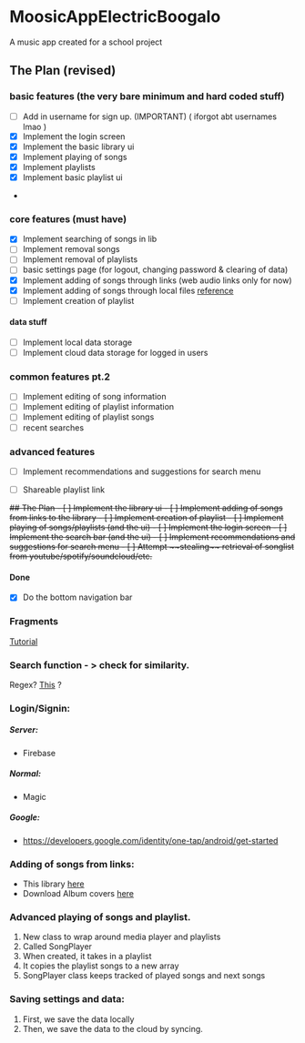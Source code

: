 # MoosicAppElectricBoogalo

A music app created for a school project

## The Plan (revised)
### basic features (the very bare minimum and hard coded stuff)
- [ ] Add in username for sign up. (IMPORTANT) ( iforgot abt usernames lmao )
- [x] Implement the login screen
- [x] Implement the basic library ui
- [x] Implement playing of songs
- [x] Implement playlists
- [x] Implement basic playlist ui
- 
### core features (must have)
- [x] Implement searching of songs in lib 
- [ ] Implement removal songs
- [ ] Implement removal of playlists
- [ ] basic settings page (for logout, changing password & clearing of data)
- [x] Implement adding of songs through links (web audio links only for now) 
- [x] Implement adding of songs through local files [reference](https://developer.android.com/training/data-storage/shared/documents-files)
- [ ] Implement creation of playlist

#### data stuff
- [ ] Implement local data storage
- [ ] Implement cloud data storage for logged in users

### common features pt.2
- [ ] Implement editing of song information
- [ ] Implement editing of playlist information
- [ ] Implement editing of playlist songs
- [ ] recent searches

### advanced features
- [ ] Implement recommendations and suggestions for search menu
- [ ] Shareable playlist link


<strike>
## The Plan
- [ ] Implement the library ui
- [ ] Implement adding of songs from links to the library
- [ ] Implement creation of playlist
- [ ] Implement playing of songs/playlists (and the ui)
- [ ] Implement the login screen
- [ ] Implement the search bar (and the ui)
- [ ] Implement recommendations and suggestions for search menu
- [ ] Attempt ~~stealing~~ retrieval of songlist from youtube/spotify/soundcloud/etc.
</strike>

#### Done
- [x] Do the bottom navigation bar

### Fragments
[Tutorial](https://www.youtube.com/watch?v=PiExmkR3aps)


### Search function - > check for similarity.
Regex? [This](https://github.com/tdebatty/java-string-similarity) ?

### Login/Signin:

##### Server:
- Firebase
##### Normal:
 - Magic
##### Google:
 - https://developers.google.com/identity/one-tap/android/get-started

### Adding of songs from links:
 - This library [here](https://github.com/Litarvan/vget)
 - Download Album covers [here](https://github.com/square/picasso)

### Advanced playing of songs and playlist.
 1. New class to wrap around media player and playlists
 2. Called SongPlayer
 3. When created, it takes in a playlist
 4. It copies the playlist songs to a new array
 5. SongPlayer class keeps tracked of played songs and next songs

### Saving settings and data:
1. First, we save the data locally
2. Then, we save the data to the cloud by syncing.